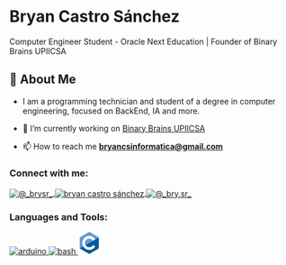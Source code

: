 # Bryan Castro Sánchez
Computer Engineer Student - Oracle Next Education | Founder of Binary Brains UPIICSA

## 🚀 About Me
- I am a programming technician and student of a degree in computer engineering, focused on BackEnd, IA and more. 

- 🔭 I’m currently working on [Binary Brains UPIICSA](https://github.com/BinaryBrainsUPIICSA)

- 📫 How to reach me **bryancsinformatica@gmail.com**

<h3 align="left">Connect with me:</h3>

<p align="left">
  <a href="https://twitter.com/@_brysr_" target="blank">
    <img align="center" src="https://raw.githubusercontent.com/rahuldkjain/github-profile-readme-generator/master/src/images/icons/Social/twitter.svg" alt="@_brysr_" height="30" width="40" /> 
  </a>
  <a href="https://linkedin.com/in/bryan castro sánchez" target="blank">
    <img align="center" src="https://raw.githubusercontent.com/rahuldkjain/github-profile-readme-generator/master/src/images/icons/Social/linked-in-alt.svg" alt="bryan castro sánchez" height="30" width="40" />
  </a>
  <a href="https://instagram.com/@_bry.sr_" target="blank">
    <img align="center" src="https://raw.githubusercontent.com/rahuldkjain/github-profile-readme-generator/master/src/images/icons/Social/instagram.svg" alt="@_bry.sr_" height="30" width="40" />
  </a>
</p>

<h3 align="left">Languages and Tools:</h3>
<p align="left"> 

  <a href="https://www.arduino.cc/" target="_blank" rel="noreferrer"> 
    <img src="https://cdn.worldvectorlogo.com/logos/arduino-1.svg" alt="arduino" width="40" height="40"/> </a> <a href="https://www.gnu.org/software/bash/" target="_blank" rel="noreferrer"> <img src="https://www.vectorlogo.zone/logos/gnu_bash/gnu_bash-icon.svg" alt="bash" width="40" height="40"/> </a> <a href="https://www.cprogramming.com/" target="_blank" rel="noreferrer"> <img src="https://raw.githubusercontent.com/devicons/devicon/master/icons/c/c-original.svg" alt="c" width="40" height="40"/> 
  </a>
  
</p>
